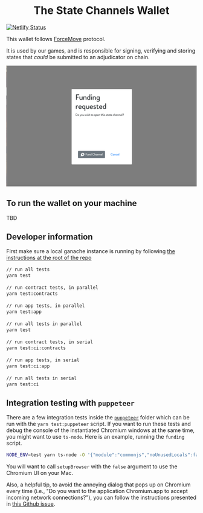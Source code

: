 <h1 align="center">
The State Channels Wallet
</h1>

[![Netlify Status](https://api.netlify.com/api/v1/badges/0e22fa3e-d6a0-4308-8043-5ada4017eee0/deploy-status)](https://app.netlify.com/sites/wallet-statechannels/deploys)

This wallet follows [ForceMove](https://magmo.com/force-move-games.pdf) protocol.

It is used by our games, and is responsible for signing, verifying and storing states that _could_ be submitted to an adjudicator on chain.

![splash](./screens.png "screens")

## To run the wallet on your machine

TBD

## Developer information

First make sure a local ganache instance is running by following [the instructions at the root of the repo](../../readme.md#Development-Flow)

```
// run all tests
yarn test

// run contract tests, in parallel
yarn test:contracts

// run app tests, in parallel
yarn test:app

// run all tests in parallel
yarn test

// run contract tests, in serial
yarn test:ci:contracts

// run app tests, in serial
yarn test:ci:app

// run all tests in serial
yarn test:ci
```

## Integration testing with `puppeteer`

There are a few integration tests inside the [`puppeteer`](./puppeteer) folder which can be run with the `yarn test:puppeteer` script. If you want to run these tests and debug the console of the instantiated Chromium windows at the same time, you might want to use `ts-node`. Here is an example, running the `funding` script.

```bash
NODE_ENV=test yarn ts-node -O '{"module":"commonjs","noUnusedLocals":false}' ./puppeteer/scripts/funding.ts
```

You will want to call `setupBrowser` with the `false` argument to use the Chromium UI on your Mac.

Also, a helpful tip, to avoid the annoying dialog that pops up on Chromium every time (i.e., "Do you want to the application Chromium.app to accept incoming network connections?"), you can follow the instructions presented in [this Github issue](https://github.com/puppeteer/puppeteer/issues/4752).
